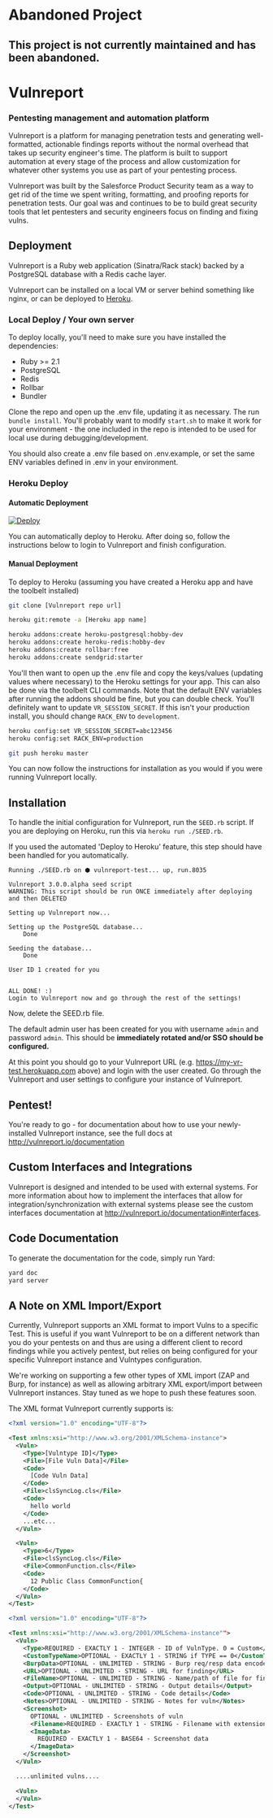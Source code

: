 # Abandoned Project
## This project is not currently maintained and has been abandoned. 




# Vulnreport
### Pentesting management and automation platform

Vulnreport is a platform for managing penetration tests and generating well-formatted, actionable findings reports without the normal overhead that takes up security engineer's time. The platform is built to support automation at every stage of the process and allow customization for whatever other systems you use as part of your pentesting process.

Vulnreport was built by the Salesforce Product Security team as a way to get rid of the time we spent writing, formatting, and proofing reports for penetration tests. Our goal was and continues to be to build great security tools that let pentesters and security engineers focus on finding and fixing vulns.


## Deployment

Vulnreport is a Ruby web application (Sinatra/Rack stack) backed by a PostgreSQL database with a Redis cache layer.

Vulnreport can be installed on a local VM or server behind something like nginx, or can be deployed to [Heroku](https://heroku.com).

### Local Deploy / Your own server

To deploy locally, you'll need to make sure you have installed the dependencies:
* Ruby >= 2.1
* PostgreSQL
* Redis
* Rollbar
* Bundler

Clone the repo and open up the .env file, updating it as necessary. The run `bundle install`. You'll probably want to modify `start.sh` to make it work for your environment - the one included in the repo is intended to be used for local use during debugging/development.

You should also create a .env file based on .env.example, or set the same ENV variables defined in .env in your environment.

### Heroku Deploy

#### Automatic Deployment

[![Deploy](https://www.herokucdn.com/deploy/button.svg)](https://heroku.com/deploy)

You can automatically deploy to Heroku. After doing so, follow the instructions below to login to Vulnreport and finish configuration.

#### Manual Deployment

To deploy to Heroku (assuming you have created a Heroku app and have the toolbelt installed)

```sh
git clone [Vulnreport repo url]

heroku git:remote -a [Heroku app name]

heroku addons:create heroku-postgresql:hobby-dev
heroku addons:create heroku-redis:hobby-dev
heroku addons:create rollbar:free
heroku addons:create sendgrid:starter
```

You'll then want to open up the .env file and copy the keys/values (updating values where necessary) to the Heroku settings for your app. This can also be done via the toolbelt CLI commands. Note that the default ENV variables after running the addons should be fine, but you can double check. You'll definitely want to update `VR_SESSION_SECRET`. If this isn't your production install, you should change `RACK_ENV` to `development`.

```sh
heroku config:set VR_SESSION_SECRET=abc123456
heroku config:set RACK_ENV=production

git push heroku master
```

You can now follow the instructions for installation as you would if you were running Vulnreport locally.

## Installation

To handle the initial configuration for Vulnreport, run the `SEED.rb` script. If you are deploying on Heroku, run this via `heroku run ./SEED.rb`.

If you used the automated 'Deploy to Heroku' feature, this step should have been handled for you automatically.

```
Running ./SEED.rb on ⬢ vulnreport-test... up, run.8035

Vulnreport 3.0.0.alpha seed script
WARNING: This script should be run ONCE immediately after deploying and then DELETED

Setting up Vulnreport now...

Setting up the PostgreSQL database...
	Done

Seeding the database...
	Done

User ID 1 created for you


ALL DONE! :)
Login to Vulnreport now and go through the rest of the settings!

```

Now, delete the SEED.rb file.

The default admin user has been created for you with username `admin` and password `admin`. This should be **immediately rotated and/or SSO should be configured.**

At this point you should go to your Vulnreport URL (e.g. https://my-vr-test.herokuapp.com above) and login with the user created. Go through the Vulnreport and user settings to configure your instance of Vulnreport.

## Pentest!

You're ready to go - for documentation about how to use your newly-installed Vulnreport instance, see the full docs at <http://vulnreport.io/documentation>

## Custom Interfaces and Integrations

Vulnreport is designed and intended to be used with external systems. For more information about how to implement the interfaces that allow for integration/synchronization with external systems please see the custom interfaces documentation at <http://vulnreport.io/documentation#interfaces>.

## Code Documentation

To generate the documentation for the code, simply run Yard:
```sh
yard doc
yard server
```

## A Note on XML Import/Export

Currently, Vulnreport supports an XML format to import Vulns to a specific Test. This is useful if you want Vulnreport to be on a different network than you do your pentests on and thus are using a different client to record findings while you actively pentest, but relies on being configured for your specific Vulnreport instance and Vulntypes configuration.

We're working on supporting a few other types of XML import (ZAP and Burp, for instance) as well as allowing arbitrary XML export/import between Vulnreport instances. Stay tuned as we hope to push these features soon.

The XML format Vulnreport currently supports is:
```xml
<?xml version="1.0" encoding="UTF-8"?>

<Test xmlns:xsi="http://www.w3.org/2001/XMLSchema-instance">
  <Vuln>
    <Type>[Vulntype ID]</Type>
    <File>[File Vuln Data]</File>
    <Code>
      [Code Vuln Data]
    </Code>
    <File>clsSyncLog.cls</File>
    <Code>
      hello world
    </Code>
    ...etc...
  </Vuln>

  <Vuln>
    <Type>6</Type>
    <File>clsSyncLog.cls</File>
    <File>CommonFunction.cls</File>
    <Code>
      12 Public Class CommonFunction{
    </Code>
  </Vuln>
</Test>
```

```xml
<?xml version="1.0" encoding="UTF-8"?>

<Test xmlns:xsi="http://www.w3.org/2001/XMLSchema-instance"">
  <Vuln>
    <Type>REQUIRED - EXACTLY 1 - INTEGER - ID of VulnType. 0 = Custom</Type>
    <CustomTypeName>OPTIONAL - EXACTLY 1 - STRING if TYPE == 0</CustomTypeName>
    <BurpData>OPTIONAL - UNLIMITED - STRING - Burp req/resp data encoded in our protocol</BurpData>
    <URL>OPTIONAL - UNLIMITED - STRING - URL for finding</URL>
    <FileName>OPTIONAL - UNLIMITED - STRING - Name/path of file for finding</FileName>
    <Output>OPTIONAL - UNLIMITED - STRING - Output details</Output>
    <Code>OPTIONAL - UNLIMITED - STRING - Code details</Code>
    <Notes>OPTIONAL - UNLIMITED - STRING - Notes for vuln</Notes>
    <Screenshot>
      OPTIONAL - UNLIMITED - Screenshots of vuln
      <Filename>REQUIRED - EXACTLY 1 - STRING - Filename with extension</Filename>
      <ImageData>
        REQUIRED - EXACTLY 1 - BASE64 - Screenshot data
      </ImageData>
    </Screenshot>
  </Vuln>

  ....unlimited vulns....

  <Vuln>
  </Vuln>
</Test>
```
